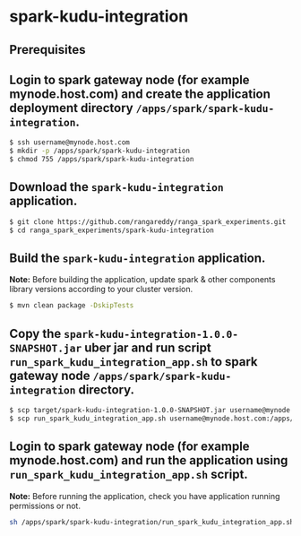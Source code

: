 # spark-kudu-integration

## Prerequisites

## Login to spark gateway node (for example mynode.host.com) and create the application deployment directory `/apps/spark/spark-kudu-integration`.
```sh
$ ssh username@mynode.host.com
$ mkdir -p /apps/spark/spark-kudu-integration
$ chmod 755 /apps/spark/spark-kudu-integration
```

## Download the `spark-kudu-integration` application.
```sh
$ git clone https://github.com/rangareddy/ranga_spark_experiments.git
$ cd ranga_spark_experiments/spark-kudu-integration
```

## Build the `spark-kudu-integration` application.
**Note:** Before building the application, update spark & other components library versions according to your cluster version.
```sh
$ mvn clean package -DskipTests
```

## Copy the `spark-kudu-integration-1.0.0-SNAPSHOT.jar` uber jar and run script `run_spark_kudu_integration_app.sh` to spark gateway node `/apps/spark/spark-kudu-integration` directory.
```sh
$ scp target/spark-kudu-integration-1.0.0-SNAPSHOT.jar username@mynode.host.com:/apps/spark/spark-kudu-integration
$ scp run_spark_kudu_integration_app.sh username@mynode.host.com:/apps/spark/spark-kudu-integration
```

## Login to spark gateway node (for example mynode.host.com) and run the application using `run_spark_kudu_integration_app.sh` script.
**Note:** Before running the application, check you have application running permissions or not.
```sh
sh /apps/spark/spark-kudu-integration/run_spark_kudu_integration_app.sh
```